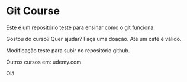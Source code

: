 # Git Course

Este é um repositório teste para ensinar como o git funciona.

Gostou do curso? Quer ajudar? Faça uma doação. Até um café é válido.

Modificação teste para subir no repositório github.

Outros cursos em: udemy.com

Olá
